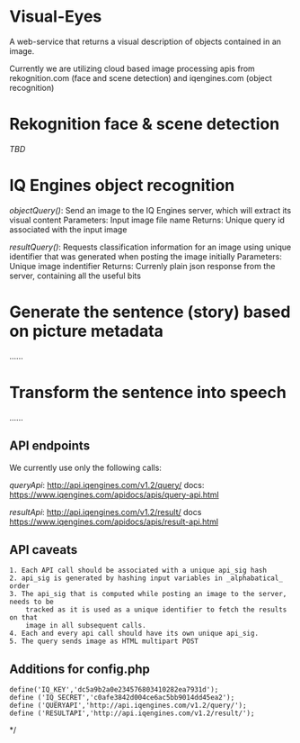 # Visual-Eyes

A web-service that returns a visual description of objects contained in an image.

Currently we are utilizing cloud based image processing apis from rekognition.com (face and scene detection) and iqengines.com (object recognition)

# Rekognition face & scene detection
_TBD_

# IQ Engines object recognition

*objectQuery()*: 	Send an image to the IQ Engines server, which will extract
				its visual content
Parameters: Input image file name
Returns: Unique query id associated with the input image

*resultQuery()*: Requests classification information for an image using unique identifier
				 that was generated when posting the image initially
Parameters: Unique image indentifier
Returns: Currenly plain json response from the server, containing all the useful bits

# Generate the sentence (story) based on picture metadata
  ......


# Transform the sentence into speech
  ......

## API endpoints
We currently use only the following calls:

*queryApi*: http://api.iqengines.com/v1.2/query/
docs: https://www.iqengines.com/apidocs/apis/query-api.html

*resultApi*:  http://api.iqengines.com/v1.2/result/
docs https://www.iqengines.com/apidocs/apis/result-api.html

## API caveats
	1. Each API call should be associated with a unique api_sig hash
    2. api_sig is generated by hashing input variables in _alphabatical_ order
    3. The api_sig that is computed while posting an image to the server, needs to be
    	tracked as it is used as a unique identifier to fetch the results on that
    	image in all subsequent calls.
    4. Each and every api call should have its own unique api_sig.
    5. The query sends image as HTML multipart POST



## Additions for config.php

    define('IQ_KEY','dc5a9b2a0e234576803410282ea7931d');
    define ('IQ_SECRET','c0afe3842d004ce6ac5bb9014dd45ea2');
    define ('QUERYAPI','http://api.iqengines.com/v1.2/query/');
    define ('RESULTAPI','http://api.iqengines.com/v1.2/result/');


*/
